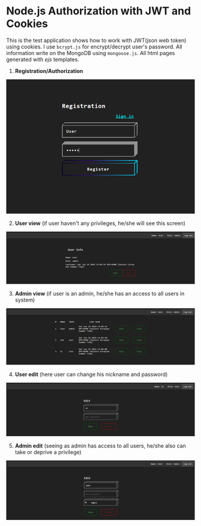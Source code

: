 Node.js Authorization with JWT and Cookies
===

This is the test application shows how to work with JWT(json web token) using cookies.
I use `bcrypt.js` for encrypt/decrypt user's password. All information write on the MongoDB using `mongoose.js`. All html pages generated with *ejs* templates.

1. **Registration/Authorization**

![](images/Registration.png)


2. **User view**
(if user haven't any privileges, he/she will see this screen)

![](images/View.png)

3. **Admin view**
(if user is an admin, he/she has an access to all users in system)

![](images/Admin-view.png)

4. **User edit**
(here user can change his nickname and password)

![](images/User-edit.png)

5. **Admin edit**
(seeing as admin has access to all users, he/she also can take or deprive a privilege)

![](images/Admin-edit.png)
